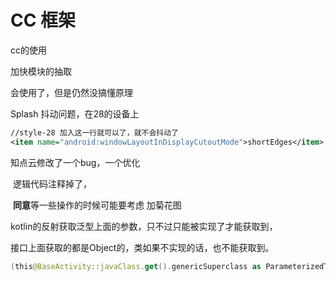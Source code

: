 # CC 框架

cc的使用

加快模块的抽取



会使用了，但是仍然没搞懂原理











Splash 抖动问题，在28的设备上

```xml
//style-28 加入这一行就可以了，就不会抖动了
<item name="android:windowLayoutInDisplayCutoutMode">shortEdges</item>
```



知点云修改了一个bug，一个优化

​	逻辑代码注释掉了，

​	**同意**等一些操作的时候可能要考虑 加菊花图



kotlin的反射获取泛型上面的参数，只不过只能被实现了才能获取到，

接口上面获取的都是Object的，类如果不实现的话，也不能获取到。

```kotlin
(this@BaseActivity::javaClass.get().genericSuperclass as ParameterizedType).actualTypeArguments[1] as Class<VM>
```

